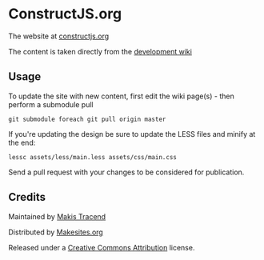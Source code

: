 # ConstructJS.org

The website at [constructjs.org](http://constructjs.org)

The content is taken directly from the [development wiki](http://github.com/makesites/construct)


## Usage

To update the site with new content, first edit the wiki page(s) - then perform a submodule pull
```
git submodule foreach git pull origin master
```

If you're updating the design be sure to update the LESS files and minify at the end:
```
lessc assets/less/main.less assets/css/main.css
```
Send a pull request with your changes to be considered for publication.


## Credits

Maintained by [Makis Tracend](http://github.com/tracend)

Distributed by [Makesites.org](http://makesites.org)

Released under a [Creative Commons Attribution](https://creativecommons.org/licenses/by/4.0/) license.

